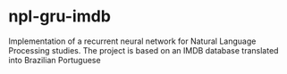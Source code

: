 # npl-gru-imdb
Implementation of a recurrent neural network for Natural Language Processing studies.  The project is based on an IMDB database translated into Brazilian Portuguese
